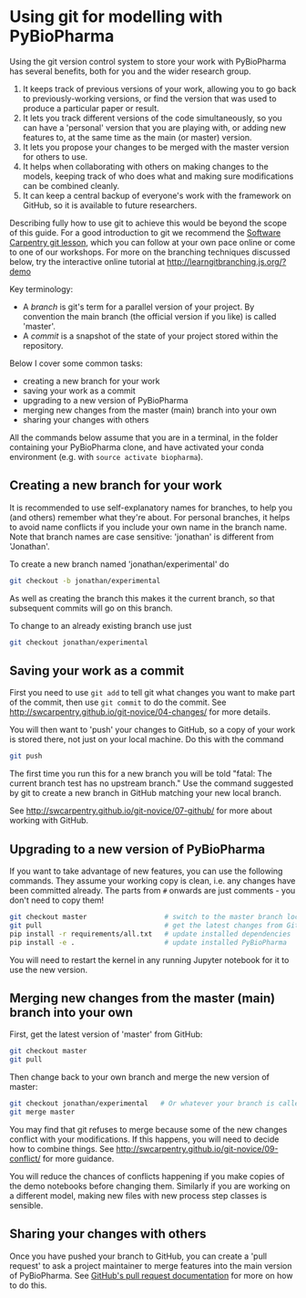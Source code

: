 # Using git for modelling with PyBioPharma

Using the git version control system to store your work with PyBioPharma has
several benefits, both for you and the wider research group.

1. It keeps track of previous versions of your work, allowing you to go back to
   previously-working versions, or find the version that was used to produce a
   particular paper or result.
2. It lets you track different versions of the code simultaneously, so you can
   have a 'personal' version that you are playing with, or adding new features
   to, at the same time as the main (or master) version.
3. It lets you propose your changes to be merged with the master version for
   others to use.
4. It helps when collaborating with others on making changes to the models,
   keeping track of who does what and making sure modifications can be combined
   cleanly.
5. It can keep a central backup of everyone's work with the framework on
   GitHub, so it is available to future researchers.

Describing fully how to use git to achieve this would be beyond the scope of
this guide. For a good introduction to git we recommend the
[Software Carpentry git lesson](http://swcarpentry.github.io/git-novice/),
which you can follow at your own pace online or come to one of our workshops.
For more on the branching techniques discussed below, try the interactive
online tutorial at http://learngitbranching.js.org/?demo

Key terminology:
* A _branch_ is git's term for a parallel version of your project. By
  convention the main branch (the official version if you like) is called
  'master'.
* A _commit_ is a snapshot of the state of your project stored within the
  repository.

Below I cover some common tasks:
* creating a new branch for your work
* saving your work as a commit
* upgrading to a new version of PyBioPharma
* merging new changes from the master (main) branch into your own
* sharing your changes with others

All the commands below assume that you are in a terminal, in the folder
containing your PyBioPharma clone, and have activated your conda environment
(e.g. with `source activate biopharma`).


## Creating a new branch for your work

It is recommended to use self-explanatory names for branches, to help you (and
others) remember what they're about. For personal branches, it helps to avoid
name conflicts if you include your own name in the branch name. Note that
branch names are case sensitive: 'jonathan' is different from 'Jonathan'.

To create a new branch named 'jonathan/experimental' do

```sh
git checkout -b jonathan/experimental
```

As well as creating the branch this makes it the current branch, so that
subsequent commits will go on this branch.

To change to an already existing branch use just

```sh
git checkout jonathan/experimental
```


## Saving your work as a commit

First you need to use `git add` to tell git what changes you want to make part
of the commit, then use `git commit` to do the commit. See
http://swcarpentry.github.io/git-novice/04-changes/ for more details.

You will then want to 'push' your changes to GitHub, so a copy of your work is
stored there, not just on your local machine. Do this with the command

```sh
git push
```

The first time you run this for a new branch you will be told
"fatal: The current branch test has no upstream branch." Use the command
suggested by git to create a new branch in GitHub matching your new local
branch.

See http://swcarpentry.github.io/git-novice/07-github/ for more about working
with GitHub.


## Upgrading to a new version of PyBioPharma

If you want to take advantage of new features, you can use the following
commands. They assume your working copy is clean, i.e. any changes have been
committed already. The parts from `#` onwards are just comments - you don't
need to copy them!

```sh
git checkout master                   # switch to the master branch locally
git pull                              # get the latest changes from GitHub
pip install -r requirements/all.txt   # update installed dependencies
pip install -e .                      # update installed PyBioPharma
```

You will need to restart the kernel in any running Jupyter notebook for it to
use the new version.


## Merging new changes from the master (main) branch into your own

First, get the latest version of 'master' from GitHub:

```sh
git checkout master
git pull
```

Then change back to your own branch and merge the new version of master:

```sh
git checkout jonathan/experimental   # Or whatever your branch is called
git merge master
```

You may find that git refuses to merge because some of the new changes conflict
with your modifications. If this happens, you will need to decide how to
combine things. See http://swcarpentry.github.io/git-novice/09-conflict/ for
more guidance.

You will reduce the chances of conflicts happening if you make copies of the
demo notebooks before changing them. Similarly if you are working on a
different model, making new files with new process step classes is sensible.


## Sharing your changes with others

Once you have pushed your branch to GitHub, you can create a 'pull request' to
ask a project maintainer to merge features into the main version of
PyBioPharma. See [GitHub's pull request documentation](PR) for more on how to
do this.

[PR]: https://help.github.com/articles/about-pull-requests/
